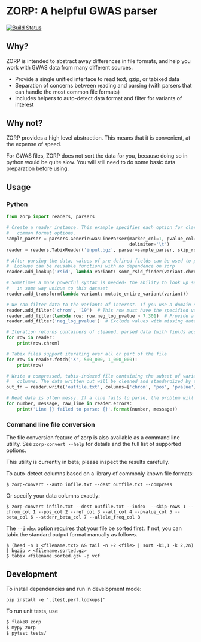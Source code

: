 # ZORP: A helpful GWAS parser

[![Build Status](https://api.travis-ci.org/abought/zorp.svg?branch=develop)](https://api.travis-ci.org/abought/zorp)

## Why?
ZORP is intended to abstract away differences in file formats, and help you work with GWAS data from many 
different sources.

- Provide a single unified interface to read text, gzip, or tabixed data
- Separation of concerns between reading and parsing (with parsers that can handle the most common file formats)
- Includes helpers to auto-detect data format and filter for variants of interest 

## Why not?
ZORP provides a high level abstraction. This means that it is convenient, at the expense of speed.

For GWAS files, ZORP does not sort the data for you, because doing so in python would be quite slow. You will still 
need to do some basic data preparation before using.

## Usage
### Python
```python
from zorp import readers, parsers

# Create a reader instance. This example specifies each option for clarity, but sniffers are provided to auto-detect 
#   common format options.
sample_parser = parsers.GenericGwasLineParser(marker_col=1, pvalue_col=2, is_neg_log_pvalue=True,
                                              delimiter='\t')
reader = readers.TabixReader('input.bgz', parser=sample_parser, skip_rows=1, skip_errors=True)

# After parsing the data, values of pre-defined fields can be used to perform lookups for the value of one field
#  Lookups can be reusable functions with no dependence on zorp
reader.add_lookup('rsid', lambda variant: some_rsid_finder(variant.chrom, variant.pos, variant.ref, variant.alt))

# Sometimes a more powerful syntax is needed- the ability to look up several fields at once, or clean up parsed data 
#   in some way unique to this dataset 
reader.add_transform(lambda variant: mutate_entire_variant(variant))

# We can filter data to the variants of interest. If you use a domain specific parser, columns can be referenced by name
reader.add_filter('chrom', '19')  # This row must have the specified value for the "chrom" field
reader.add_filter(lambda row: row.neg_log_pvalue > 7.301)  # Provide a function that can operate on all parsed fields
reader.add_filter('neg_log_pvalue')  # Exclude values with missing data for the named field  

# Iteration returns containers of cleaned, parsed data (with fields accessible by name).
for row in reader:
    print(row.chrom)

# Tabix files support iterating over all or part of the file
for row in reader.fetch('X', 500_000, 1_000_000):
    print(row)

# Write a compressed, tabix-indexed file containing the subset of variants that match filters, choosing only specific 
#   columns. The data written out will be cleaned and standardized by the parser into a well-defined format. 
out_fn = reader.write('outfile.txt', columns=['chrom', 'pos', 'pvalue'], make_tabix=True)

# Real data is often messy. If a line fails to parse, the problem will be recorded.
for number, message, raw_line in reader.errors:
    print('Line {} failed to parse: {}'.format(number, message))

```

### Command line file conversion
The file conversion feature of zorp is also available as a command line utility. See `zorp-convert --help` for details
and the full list of supported options.

This utility is currently in beta; please inspect the results carefully.

To auto-detect columns based on a library of commonly known file formats:

`$ zorp-convert --auto infile.txt --dest outfile.txt --compress`

Or specify your data columns exactly: 

`$ zorp-convert infile.txt --dest outfile.txt --index  --skip-rows 1 --chrom_col 1 --pos_col 2 --ref_col 3 --alt_col 4 --pvalue_col 5 --beta_col 6 --stderr_beta_col 7 --allele_freq_col 8`

The `--index` option requires that your file be sorted first. If not, you can tabix the standard output format manually 
as follows.

```
$ (head -n 1 <filename.txt> && tail -n +2 <file> | sort -k1,1 -k 2,2n) | bgzip > <filename.sorted.gz>
$ tabix <filename.sorted.gz> -p vcf
```

## Development

To install dependencies and run in development mode:

`pip install -e '.[test,perf,lookups]'`

To run unit tests, use

```bash
$ flake8 zorp
$ mypy zorp
$ pytest tests/
```
